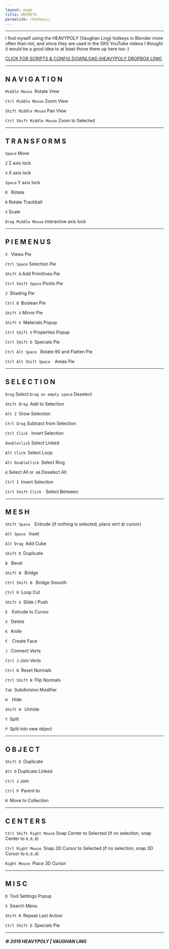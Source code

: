 ```yaml
---
layout: page
title: HOTKEYS
permalink: /hotkeys/
---
```

***
I find myself using the HEAVYPOLY (Vaughan Ling) hotkeys in Blender more often than not, and since they are used in the SKS YouTube videos I thought it would be a good idea to at least throw them up here too :)

[CLICK FOR SCRIPTS & CONFIG DOWNLOAD (HEAVYPOLY DROPBOX LINK)](https://www.dropbox.com/sh/0hxro44yswl0nzq/AADugSZKQzFFQywN8xaIqIESa?dl=1)

---

## N A V I G A T I O N ####
`Middle Mouse `Rotate View

`Ctrl Middle Mouse` Zoom View

`Shift Middle Mouse` Pan View

`Ctrl Shift Middle Mouse` Zoom to Selected

---

## T R A N S F O R M S
`Space`  Move

`Z` Z axis lock

`X` X axis lock

`Space` Y axis lock

`R ` Rotate

`R` Rotate Trackball

`S`  Scale

`Drag Middle Mouse` interactive axis lock

---

## P I E   M E N U S
`V ` Views Pie

`Ctrl Space`  Selection Pie

`Shift A` Add Primitives Pie

`Ctrl Shift Space` Pivots Pie

`Z `Shading Pie

`Ctrl B `Boolean Pie

`Shift X` Mirror Pie

`Shift V `Materials Popup

`Ctrl Shift V` Properties Popup

`Ctrl Shift D `Specials Pie

`Ctrl Alt Space ` Rotate 90 and Flatten Pie

`Ctrl Alt Shift Space  `Areas Pie

---

## S E L E C T I O N
`Drag` Select `Drag on empty space` Deselect

`Shift Drag `Add to Selection

`Alt Z `Grow Selection

`Ctrl Drag`  Subtract from Selection

`Ctrl Click ` Invert Selection

`Doubleclick`  Select Linked

`Alt Click `Select Loop

`Alt DoubleClick `Select Ring

`A`  Select All or` AA` Deselect All

`Ctrl I `Invert Selection

`Ctrl Shift Click  `Select Between

---

## M E S H
`Shift Space  `Extrude (if nothing is selected, place vert at cursor)

`Alt Space ` Inset

`Alt Drag `Add Cube

`Shift D `Duplicate

`B ` Bevel

`Shift B ` Bridge

`Ctrl Shift B ` Bridge Smooth

`Ctrl R `Loop Cut

`Shift G `Slide / Push

`E  `Extrude to Cursor

`X ` Delete

`K ` Knife

`F  `Create Face

`J ` Connect Verts

`Ctrl J`  Join Verts

`Ctrl N `Reset Normals

`Ctrl Shift N `Flip Normals

`Tab `Subdivision Modifier

`H  `Hide

`Shift H ` Unhide

`Y `Split

`P `Split into new object

---

## O B J E C T
`Shift D `Duplicate

`Alt D` Duplicate Linked

`Ctrl J` Join

`Ctrl P `Parent to

`M `Move to Collection

---

## C E N T E R S
`Ctrl Shift Right Mouse` Snap Center to Selected (if no selection, snap Center to `0,0,0`)

`Ctrl Right Mouse `Snap 3D Cursor to Selected (if no selection, snap 3D Cursor to `0,0,0`)

`Right Mouse `Place 3D Cursor

---

## M I S C
`D `Tool Settings Popup

`5 `Search Menu

`Shift R `Repeat Last Action

`Ctrl Shift D `Specials Pie

---

##### © 2019 HEAVYPOLY | VAUGHAN LING
